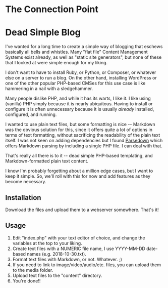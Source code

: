 # The Connection Point


# Dead Simple Blog

I've wanted for a long time to create a simple way of blogging that eschews basically all bells and whistles. Many "flat file" Content Management Systems exist already, as well as "static site generators", but none of these that I looked at were simple enough for my liking.

I don't want to have to install Ruby, or Python, or Composer, or whatever else on a server to run a blog. On the other hand, installing WordPress or one of the other popular PHP-based CMSes for this use case is like hammering in a nail with a sledgehammer.

Many people dislike PHP, and while it has its warts, I like it. I like using (vanilla) PHP simply because it is nearly ubiquitous. Having to install or configure it is often unnecessary because it is usually *already* installed, configured, and running.

I wanted to use plain text files, but some formatting is nice -- Markdown was the obvious solution for this, since it offers quite a lot of options in terms of text formatting, without sacrificing the readability of the plain text itself. I was not keen on adding dependencies but I found [Parsedown](http://parsedown.org) which offers Markdown parsing by including a single PHP file. I can deal with that.

That's really all there is to it -- dead simple PHP-based templating, and Markdown-formatted plain text content.

I know I'm probably forgetting about a million edge cases, but I want to keep it simple. So, we'll roll with this for now and add features as they become necessary.

## Installation

Download the files and upload them to a webserver somewhere. That's it!

## Usage

1. Edit "index.php" with your text editor of choice, and change the variables at the top to your liking.
2. Create text files with a NUMERIC file name, I use YYYY-MM-DD date-based names (e.g. 2018-10-30.txt).
3. Format text files with Markdown, or not. Whatever. ;)
4. If you need to link to image/video/audio/etc. files, you can upload them to the media folder.
4. Upload text files to the "content" directory.
5. You're done!!
